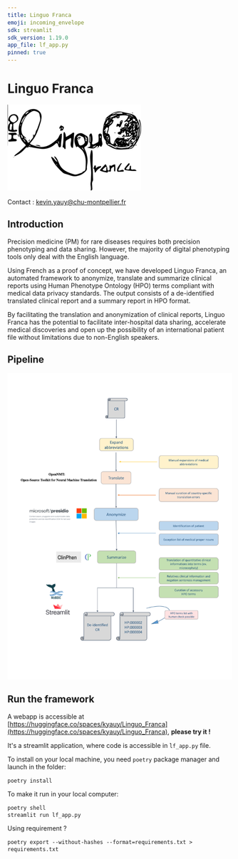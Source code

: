```yaml
---
title: Linguo Franca
emoji: incoming_envelope
sdk: streamlit
sdk_version: 1.19.0 
app_file: lf_app.py
pinned: true
---
```


# Linguo Franca

![](img/logo_300x.png)


Contact : [kevin.yauy@chu-montpellier.fr](mailto:kevin.yauy@chu-montpellier.fr)

## Introduction

Precision medicine (PM) for rare diseases requires both precision phenotyping and data sharing. However, the majority of digital phenotyping tools only deal with the English language. 

Using French as a proof of concept, we have developed Linguo Franca, an automated framework to anonymize, translate and summarize clinical reports using Human Phenotype Ontology (HPO) terms compliant with medical data privacy standards. The output consists of a de-identified translated clinical report and a summary report in HPO format. 

By facilitating the translation and anonymization of clinical reports, Linguo Franca has the potential to facilitate inter-hospital data sharing, accelerate medical discoveries and open up the possibility of an international patient file without limitations due to non-English speakers.

## Pipeline 

![](img/pipeline.png)

## Run the framework

A webapp is accessible at [https://huggingface.co/spaces/kyauy/Linguo_Franca](https://huggingface.co/spaces/kyauy/Linguo_Franca), **please try it !**

It's a streamlit application, where code is accessible in ̀`lf_app.py` file. 

To install on your local machine, you need `poetry` package manager and launch in the folder:
```
poetry install
```

To make it run in your local computer:
```
poetry shell
streamlit run lf_app.py
```

Using requirement ?
```
poetry export --without-hashes --format=requirements.txt > requirements.txt
```